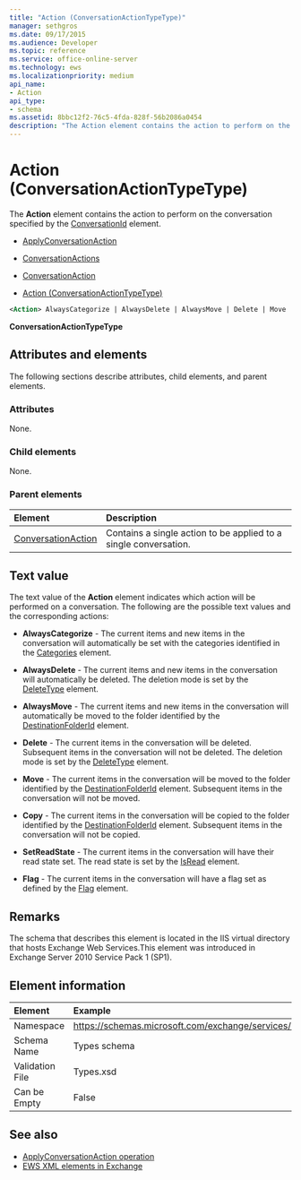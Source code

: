 ```yaml
---
title: "Action (ConversationActionTypeType)"
manager: sethgros
ms.date: 09/17/2015
ms.audience: Developer
ms.topic: reference
ms.service: office-online-server
ms.technology: ews
ms.localizationpriority: medium
api_name:
- Action
api_type:
- schema
ms.assetid: 8bbc12f2-76c5-4fda-828f-56b2086a0454
description: "The Action element contains the action to perform on the conversation specified by the ConversationId element."
---
```


# Action (ConversationActionTypeType)

The **Action** element contains the action to perform on the conversation specified by the [ConversationId](conversationid.md) element. 
  
- [ApplyConversationAction](applyconversationaction.md)
  
- [ConversationActions](conversationactions.md)
  
- [ConversationAction](conversationaction.md)
  
- [Action (ConversationActionTypeType)](action-conversationactiontypetype.md)
  
```XML
<Action> AlwaysCategorize | AlwaysDelete | AlwaysMove | Delete | Move | Copy | SetReadState </Action>
```

 **ConversationActionTypeType**
## Attributes and elements

The following sections describe attributes, child elements, and parent elements.
  
### Attributes

None.
  
### Child elements

None.
  
### Parent elements

|**Element**|**Description**|
|:-----|:-----|
|[ConversationAction](conversationaction.md) <br/> |Contains a single action to be applied to a single conversation.  <br/> |
   
## Text value

The text value of the **Action** element indicates which action will be performed on a conversation. The following are the possible text values and the corresponding actions: 
  
- **AlwaysCategorize** - The current items and new items in the conversation will automatically be set with the categories identified in the [Categories](categories-ex15websvcsotherref.md) element. 
    
- **AlwaysDelete** - The current items and new items in the conversation will automatically be deleted. The deletion mode is set by the [DeleteType](deletetype.md) element. 
    
- **AlwaysMove** - The current items and new items in the conversation will automatically be moved to the folder identified by the [DestinationFolderId](destinationfolderid.md) element. 
    
- **Delete** - The current items in the conversation will be deleted. Subsequent items in the conversation will not be deleted. The deletion mode is set by the [DeleteType](deletetype.md) element. 
    
- **Move** - The current items in the conversation will be moved to the folder identified by the [DestinationFolderId](destinationfolderid.md) element. Subsequent items in the conversation will not be moved. 
    
- **Copy** - The current items in the conversation will be copied to the folder identified by the [DestinationFolderId](destinationfolderid.md) element. Subsequent items in the conversation will not be copied. 
    
- **SetReadState** - The current items in the conversation will have their read state set. The read state is set by the [IsRead](isread.md) element. 
    
- **Flag** - The current items in the conversation will have a flag set as defined by the [Flag](flag.md) element. 
    
## Remarks

The schema that describes this element is located in the IIS virtual directory that hosts Exchange Web Services.This element was introduced in Exchange Server 2010 Service Pack 1 (SP1).
  
## Element information

| Element | Example |
|:-----|:-----|
|Namespace  <br/> |https://schemas.microsoft.com/exchange/services/2006/types  <br/> |
|Schema Name  <br/> |Types schema  <br/> |
|Validation File  <br/> |Types.xsd  <br/> |
|Can be Empty  <br/> |False  <br/> |
   
## See also

- [ApplyConversationAction operation](applyconversationaction-operation.md)
- [EWS XML elements in Exchange](ews-xml-elements-in-exchange.md)

